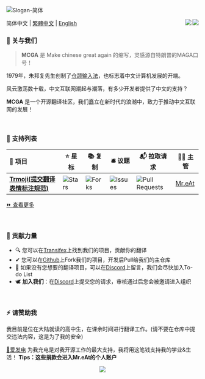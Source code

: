 ![Slogan-简体](https://raw.gitmirror.com/MCGA1976/.github/main/img/Slogan-简体.png)

简体中文 | [繁體中文](./README_zh_Hant.md) | [English](./README_en.md)
<a href="https://discord.com/channels/1223212822679392276" target="_blank"><img src="https://img.shields.io/badge/Discord-0077B5?style=for-the-badge&logo=Discord&logoColor=white" align = "right"/></a>
<a href="https://explore.transifex.com" target="_blank"><img src="https://img.shields.io/badge/transifex-%23FFFFFF.svg?style=for-the-badge&logo=transifex&logoColor=blue" align = "right"/></a>


### 👋 关与我们

> **MCGA** 是 Make chinese great again 的缩写，灵感源自特朗普的MAGA口号！

1979年，朱邦复先生创制了[仓颉输入法](https://baike.baidu.com/item/仓颉输入法/5790245)，也标志着中文计算机发展的开端。

风云激荡数十载，中文互联网潮起与潮落，有多少开发者提供了中文的支持？

**MCGA** 是一个开源翻译社区，我们矗立在新时代的浪潮中，致力于推动中文互联网的发展！

<br />

### 🧩 支持列表

| **🎁 项目**                                                   | **⭐ 星标**                                                   | **📚 复制**                                                   | **🛎 议题**                                                   | **📬 拉取请求**                                               | **🐱‍👤 主管**                          |
| :----------------------------------------------------------- | ------------------------------------------------------------ | ------------------------------------------------------------ | ------------------------------------------------------------ | ------------------------------------------------------------ | ------------------------------------ |
| [**Trmoji(提交翻译表情标注规范)**](https://github.com/MCGA1976/trmoji) | ![Stars](https://img.shields.io/github/stars/MCGA1976/trmoji?style==flat-square&labelColor=343b41) | ![Forks](https://img.shields.io/github/forks/MCGA1976/trmoji?style==flat-square&labelColor=343b41) | ![Issues](https://img.shields.io/github/issues/MCGA1976/trmoji?style==flat-square&labelColor=343b41) | ![Pull Requests](https://img.shields.io/github/issues-pr/MCGA1976/trmoji?style==flat-square&labelColor=343b41) | [Mr.eAt](https://github.com/MreAtKC) |

[⏩ 查看更多](https://github.com/MCGA1976/.github/blob/main/Project%20List.md)

<br />

### 💏 贡献力量

- 🔍 您可以在[Transifex](https://explore.transifex.com)上找到我们的项目，贡献你的翻译
- ✔ 您可以在[Github](https://github.com/MCGA1976)上Fork我们的项目，开发后Pull给我们的主仓库
- 🤯 如果没有您想要的翻译项目，可以在[Discord](https://discord.com/channels/1223212822679392276)上留言，我们会尽快加入To-do List
- 🕊 **加入我们**：在[Discord](https://discord.com/channels/1223212822679392276)上提交您的请求，审核通过后您会被邀请进入组织

<br />

### ⚡ 请赞助我

我目前是位在大陆就读的高中生，在课余时间进行翻译工作。(请不要在仓库中提交违法内容，这是为了我的安全)

[🙏爱发电](https://afdian.net/@MreAt) 为我充电是对我开源工作的最大支持，我将用这笔钱支持我的学业&生活！ **Tips：这些捐款会进入Mr.eAt的个人账户**

<p align="center">
  <img src="https://count.getloli.com/get/@MCGA1976">
</p>




